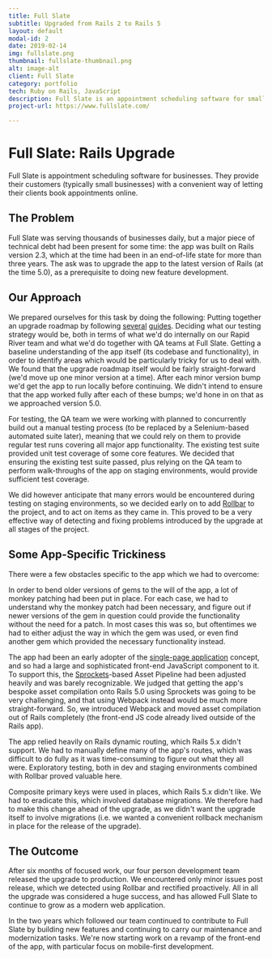 ```yaml
---
title: Full Slate
subtitle: Upgraded from Rails 2 to Rails 5
layout: default
modal-id: 2
date: 2019-02-14
img: fullslate.png
thumbnail: fullslate-thumbnail.png
alt: image-alt
client: Full Slate
category: portfolio
tech: Ruby on Rails, JavaScript
description: Full Slate is an appointment scheduling software for small businesses. The Rapid River successfully upgraded the Rails version from 2 to 5.
project-url: https://www.fullslate.com/

---
```


# Full Slate: Rails Upgrade

Full Slate is appointment scheduling software for businesses. They provide their customers (typically small businesses) with a convenient way of letting their clients book appointments online.

## The Problem

Full Slate was serving thousands of businesses daily, but a major piece of technical debt had been present for some time: the app was built on Rails version 2.3, which at the time had been in an end-of-life state for more than three years. The ask was to upgrade the app to the latest version of Rails (at the time 5.0), as a prerequisite to doing new feature development.

## Our Approach

We prepared ourselves for this task by doing the following:
Putting together an upgrade roadmap by following [several](http://www.rails-upgrade-checklist.com/) [guides](https://guides.rubyonrails.org/upgrading_ruby_on_rails.html).
Deciding what our testing strategy would be, both in terms of what we'd do internally on our Rapid River team and what we'd do together with QA teams at Full Slate.
Getting a baseline understanding of the app itself (its codebase and functionality), in order to identify areas which would be particularly tricky for us to deal with.
We found that the upgrade roadmap itself would be fairly straight-forward (we'd move up one minor version at a time). After each minor version bump we'd get the app to run locally before continuing. We didn't intend to ensure that the app worked fully after each of these bumps; we'd hone in on that as we approached version 5.0.

For testing, the QA team we were working with planned to concurrently build out a manual testing process (to be replaced by a Selenium-based automated suite later), meaning that we could rely on them to provide regular test runs covering all major app functionality. The existing test suite provided unit test coverage of some core features. We decided that ensuring the existing test suite passed, plus relying on the QA team to perform walk-throughs of the app on staging environments, would provide sufficient test coverage.

We did however anticipate that many errors would be encountered during testing on staging environments, so we decided early on to add [Rollbar](https://rollbar.com/) to the project, and to act on items as they came in. This proved to be a very effective way of detecting and fixing problems introduced by the upgrade at all stages of the project.

## Some App-Specific Trickiness

There were a few obstacles specific to the app which we had to overcome:

In order to bend older versions of gems to the will of the app, a lot of monkey patching had been put in place. For each case, we had to understand why the monkey patch had been necessary, and figure out if newer versions of the gem in question could provide the functionality without the need for a patch. In most cases this was so, but oftentimes we had to either adjust the way in which the gem was used, or even find another gem which provided the necessary functionality instead.

The app had been an early adopter of the [single-page application](https://en.wikipedia.org/wiki/Single-page_application) concept, and so had a large and sophisticated front-end JavaScript component to it. To support this, the [Sprockets](https://github.com/rails/sprockets)-based Asset Pipeline had been adjusted heavily and was barely recognizable. We judged that getting the app's bespoke asset compilation onto Rails 5.0 using Sprockets was going to be very challenging, and that using Webpack instead would be much more straight-forward. So, we introduced Webpack and moved asset compilation out of Rails completely (the front-end JS code already lived outside of the Rails app).

The app relied heavily on Rails dynamic routing, which Rails 5.x didn't support. We had to manually define many of the app's routes, which was difficult to do fully as it was time-consuming to figure out what they all were. Exploratory testing, both in dev and staging environments combined with Rollbar proved valuable here.

Composite primary keys were used in places, which Rails 5.x didn't like. We had to eradicate this, which involved database migrations. We therefore had to make this change ahead of the upgrade, as we didn't want the upgrade itself to involve migrations (i.e. we wanted a convenient rollback mechanism in place for the release of the upgrade).

## The Outcome

After six months of focused work, our four person development team released the upgrade to production. We encountered only minor issues post release, which we detected using Rollbar and rectified proactively. All in all the upgrade was considered a huge success, and has allowed Full Slate to continue to grow as a modern web application.

In the two years which followed our team continued to contribute to Full Slate by building new features and continuing to carry our maintenance and modernization tasks. We're now starting work on a revamp of the front-end of the app, with particular focus on mobile-first development.
